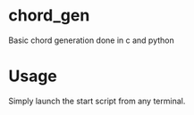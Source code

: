 # chord_gen
Basic chord generation done in c and python

# Usage
Simply launch the start script from any terminal.
